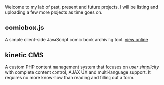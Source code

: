 Welcome to my lab of past, present and future projects. I will be listing and uploading a few more projects as time goes on.

## comicbox.js
A simple client-side JavaScript comic book archiving tool.
[view online](/lab/comicbox.js/)

## kinetic CMS
A custom PHP content management system that focuses on *user simplicity* with complete content control, AJAX UX and multi-language support. It requires no more know-how than reading and filling out a form.